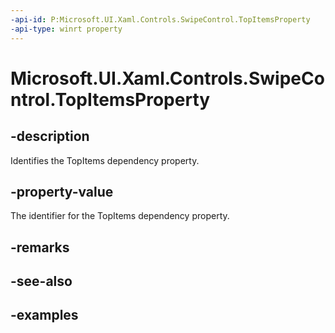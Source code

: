 ```yaml
---
-api-id: P:Microsoft.UI.Xaml.Controls.SwipeControl.TopItemsProperty
-api-type: winrt property
---
```


<!-- Property syntax.
public DependencyProperty TopItemsProperty { get; }
-->

# Microsoft.UI.Xaml.Controls.SwipeControl.TopItemsProperty

## -description

Identifies the TopItems dependency property.

## -property-value

The identifier for the TopItems dependency property.

## -remarks

## -see-also

## -examples

